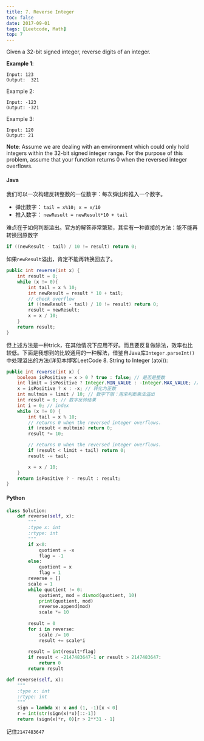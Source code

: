 ```yaml
---
title: 7. Reverse Integer
toc: false
date: 2017-09-01
tags: [Leetcode, Math]
top: 7
---
```


Given a 32-bit signed integer, reverse digits of an integer.

**Example 1**:

```
Input: 123
Output:  321
```

Example 2:

```
Input: -123
Output: -321
```

Example 3:

```
Input: 120
Output: 21
```

**Note**:
Assume we are dealing with an environment which could only hold integers within the 32-bit signed integer range. For the purpose of this problem, assume that your function returns 0 when the reversed integer overflows.

#### Java
我们可以一次构建反转整数的一位数字：每次弹出和推入一个数字。

* 弹出数字： `tail = x%10; x = x/10`
* 推入数字： `newResult = newResult*10 + tail`

难点在于如何判断溢出。官方的解答非常繁琐，其实有一种直接的方法：能不能再转换回原数字

```Java
if ((newResult - tail) / 10 != result) return 0;
```

如果`newResult`溢出，肯定不能再转换回去了。


```Java
public int reverse(int x) {
    int result = 0;
    while (x != 0){
        int tail = x % 10;
        int newResult = result * 10 + tail;
        // check overflow
        if ((newResult - tail) / 10 != result) return 0;
        result = newResult;
        x = x / 10;
    }
    return result;
}
```

但上述方法是一种trick，在其他情况下应用不好。而且要反复做除法，效率也比较低。下面是我想到的比较通用的一种解法，借鉴自Java库`Integer.parseInt()`中处理溢出的方法(详见本博客LeetCode 8. String to Integer (atoi)):

```Java
public int reverse(int x) {
    boolean isPositive = x > 0 ? true : false; // 是否是整数
    int limit = isPositive ? Integer.MIN_VALUE : -Integer.MAX_VALUE; // 数字下限
    x = isPositive ? x : -x; // 转化为正数
    int multmin = limit / 10; // 数字下限：用来判断乘法溢出
    int result = 0; // 数字反转结果
    int i = 0; // index
    while (x != 0) {
        int tail = x % 10;
        // returns 0 when the reversed integer overflows.
        if (result < multmin) return 0;
        result *= 10;

        // returns 0 when the reversed integer overflows.
        if (result < limit + tail) return 0;
        result -= tail;

        x = x / 10;
    }
    return isPositive ? - result : result;
}
```


#### Python


```python
class Solution:
    def reverse(self, x):
        """
        :type x: int
        :rtype: int
        """
        if x<0:
            quotient = -x
            flag = -1
        else: 
            quotient = x
            flag = 1
        reverse = []
        scale = 1
        while quotient != 0:
            quotient, mod = divmod(quotient, 10)
            print(quotient, mod)
            reverse.append(mod)
            scale *= 10
        
        result = 0
        for i in reverse:
            scale /= 10
            result += scale*i
            
        result = int(result*flag)
        if result < -2147483647-1 or result > 2147483647:
            return 0
        return result
```
    
```python
def reverse(self, x):
    """
    :type x: int
    :rtype: int
    """
    sign = lambda x: x and (1, -1)[x < 0]
    r = int(str(sign(x)*x)[::-1])
    return (sign(x)*r, 0)[r > 2**31 - 1]
```


记住`2147483647`

